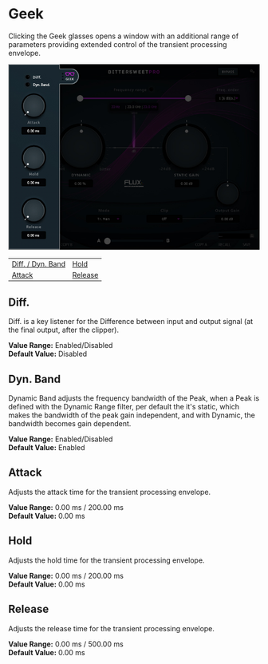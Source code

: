 # Geek

Clicking the Geek glasses opens a window with an additional range of parameters providing extended control of the transient processing envelope.

![](include/bittersweet-pro_geek.jpg)

|                                   |                      |
|              ---                  |          ---         |
|   [Diff. / Dyn. Band](#diff-dyn)  | [Hold](#hold)        |
|   [Attack](#attack)               | [Release](#release)  |

## Diff.

Diff. is a key listener for the Difference between input and output signal (at the final output, after the clipper).  

**Value Range:** Enabled/Disabled  
**Default Value:** Disabled  

## Dyn. Band

Dynamic Band adjusts the frequency bandwidth of the Peak, when a Peak is defined with the Dynamic Range filter, per default the it's static, which makes the bandwidth of the peak gain independent, and with Dynamic, the bandwidth becomes gain dependent.  

**Value Range:** Enabled/Disabled  
**Default Value:** Enabled  

## Attack

Adjusts the attack time for the transient processing envelope.  

**Value Range:** 0.00 ms / 200.00 ms  
**Default Value:** 0.00 ms  

## Hold

Adjusts the hold time for the transient processing envelope.  

**Value Range:** 0.00 ms / 200.00 ms  
**Default Value:** 0.00 ms  

## Release

Adjusts the release time for the transient processing envelope.  

**Value Range:** 0.00 ms / 500.00 ms  
**Default Value:** 0.00 ms  

